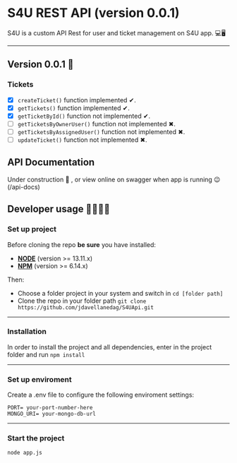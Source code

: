 # S4U REST API (version 0.0.1)

S4U is a custom API Rest for user and ticket management on S4U app. 💻🖥

---

## Version 0.0.1 🥳

### Tickets

- [x] `createTicket()` function implemented ✔.
- [x] `getTickets()` function implemented ✔.
- [x] `getTicketById()` function not implemented ✔.
- [ ] `getTicketsByOwnerUser()` function not implemented ✖.
- [ ] `getTicketsByAssignedUser()` function not implemented ✖.
- [ ] `updateTicket()` function not implemented ✖.

## API Documentation

Under construction 🔨 , or view online on swagger when app is running 😉 (/api-docs)

## Developer usage 👩‍💻👨‍💻

### **Set up project**

Before cloning the repo **be sure** you have installed:

- [**NODE**](https://www.google.com/search?q=how+to+install+node) (version >= 13.11.x)
- [**NPM**](https://www.google.com/search?q=how+to+install+npm) (version >= 6.14.x)

Then:

- Choose a folder project in your system and switch in `cd [folder path]`
- Clone the repo in your folder path `git clone https://github.com/jdavellanedag/S4UApi.git`

---

### **Installation**

In order to install the project and all dependencies, enter in the project folder and run `npm install`

---

### Set up enviroment

Create a .env file to configure the following enviroment settings:

```
PORT= your-port-number-here
MONGO_URI= your-mongo-db-url
```

---

### Start the project

```bash
node app.js
``` 